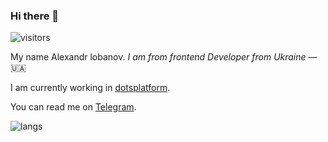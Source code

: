 ### Hi there 👋

![visitors](https://visitor-badge.glitch.me/badge?page_id=sashayello.sashayello)

My name Alexandr lobanov. _I am from frontend Developer from Ukraine_ — 🇺🇦

I am currently working in [dotsplatform](https://dotsplatform.com). 

You can read me on [Telegram](https://t.me/sashkayello).

[comment]: <> (![stats]&#40;https://github-readme-stats.vercel.app/api?username=sashayello&show_icons=true&hide_border=true&&count_private=true&include_all_commits=true&#41;)
![langs](https://github-readme-stats.vercel.app/api/top-langs/?username=sashayello&exclude_repo=KNN-Image-Classification&show_icons=true&hide_border=true&layout=compact&langs_count=8)

